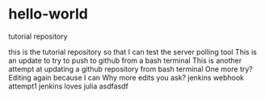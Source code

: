# hello-world
tutorial repository


this is the tutorial repository so that I can test the server polling tool
This is an update to try to push to github from a bash terminal
This is another attempt at updating a github repository from bash terminal
One more try?
Editing again because I can
Why more edits you ask?
jenkins webhook attempt1
jenkins loves julia
asdfasdf
